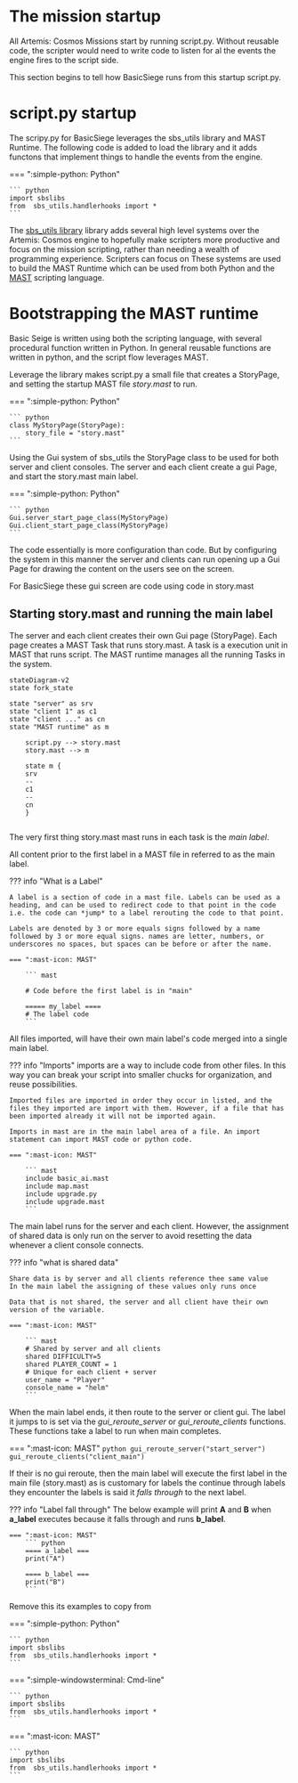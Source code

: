 # The mission startup
All Artemis: Cosmos Missions start by running script.py. Without reusable code, the scripter would need to write code to listen for al the events the engine fires to the script side.

This section begins to tell how BasicSiege runs from this startup script.py.

# script.py startup
The scripy.py for BasicSiege leverages the sbs_utils library and MAST Runtime. The following code is added to load the library and it adds functons that implement things to handle the events from the engine.

===  ":simple-python: Python"

    ``` python 
    import sbslibs
    from  sbs_utils.handlerhooks import *
    ```

The [sbs_utils library](https://artemis-sbs.github.io/sbs_utils/) library adds several high level systems over the Artemis: Cosmos engine to hopefully make scripters more productive and focus on the mission scripting, rather than needing a wealth of programming experience. Scripters can focus on These systems are used to build the MAST Runtime which can be used from both Python and the [MAST](https://artemis-sbs.github.io/sbs_utils/mast/) scripting language.


# Bootstrapping the MAST runtime

Basic Seige is written using both the scripting language, with several procedural function written in Python. In general reusable functions are written in python, and the script flow leverages MAST.

Leverage the library makes script.py a small file that creates a StoryPage, and setting the startup MAST file *story.mast* to run.

===  ":simple-python: Python"

    ``` python 
    class MyStoryPage(StoryPage):
        story_file = "story.mast"
    ```

Using the Gui system of sbs_utils the StoryPage class to be used for both server and client consoles. The server and each client create a gui Page, and start the story.mast main label. 

===  ":simple-python: Python"

    ``` python 
    Gui.server_start_page_class(MyStoryPage)
    Gui.client_start_page_class(MyStoryPage)
    ```

The code essentially is more configuration than code. But by configuring the system in this manner the server and clients can run opening up a Gui Page for drawing the content on the users see on the screen.

For BasicSiege these gui screen are code using code in story.mast

## Starting story.mast and running the main label
The server and each client creates their own Gui page (StoryPage). Each page creates a MAST Task that runs story.mast. A task is a execution unit in MAST that runs script. The MAST runtime manages all the running Tasks in the system.

``` mermaid
stateDiagram-v2
state fork_state 

state "server" as srv
state "client 1" as c1
state "client ..." as cn
state "MAST runtime" as m

    script.py --> story.mast
    story.mast --> m

    state m {
    srv
    --
    c1
    --
    cn
    }
   
```

The very first thing story.mast mast runs in each task is the *main label*.

All content prior to the first label in a MAST file in referred to as the main label. 

??? info "What is a Label"

    A label is a section of code in a mast file. Labels can be used as a heading, and can be used to redirect code to that point in the code i.e. the code can *jump* to a label rerouting the code to that point.

    Labels are denoted by 3 or more equals signs followed by a name followed by 3 or more equal signs. names are letter, numbers, or underscores no spaces, but spaces can be before or after the name.

    === ":mast-icon: MAST"

        ``` mast

        # Code before the first label is in "main"

        ===== my_label ====
        # The label code
        ```

All files imported, will have their own main label's code merged into a single main label.

??? info "Imports"
    imports are a way to include code from other files. In this way you can break your script into smaller chucks for organization, and reuse possibilities.

    Imported files are imported in order they occur in listed, and the files they imported are import with them. However, if a file that has been imported already it will not be imported again.

    Imports in mast are in the main label area of a file. An import statement can import MAST code or python code.

    === ":mast-icon: MAST"

        ``` mast
        include basic_ai.mast
        include map.mast
        include upgrade.py
        include upgrade.mast
        ```

The main label runs for the server and each client. However, the assignment of shared data is only run on the server to avoid resetting the data whenever a client console connects.

??? info "what is shared data"

    Share data is by server and all clients reference thee same value
    In the main label the assigning of these values only runs once
    
    Data that is not shared, the server and all client have their own version of the variable.
    
    === ":mast-icon: MAST"

        ``` mast
        # Shared by server and all clients
        shared DIFFICULTY=5
        shared PLAYER_COUNT = 1
        # Unique for each client + server
        user_name = "Player"
        console_name = "helm"
        ```

When the main label ends, it then route to the server or client gui. The label it jumps to is set via the *gui_reroute_server* or *gui_reroute_clients* functions. These functions take a label to run when main completes. 

=== ":mast-icon: MAST"
    ``` python
    gui_reroute_server("start_server")
    gui_reroute_clients("client_main")
    ```

If their is no gui reroute, then the main label will execute the first label in the main file (story.mast) as is customary for labels the continue through labels they encounter the labels is said it *falls through* to the next label.

??? info "Label fall through"
    The below example will print **A** and **B** when **a_label** executes because it falls through and runs **b_label**.

    === ":mast-icon: MAST"
        ``` python
        ==== a_label ===
        print("A")

        ==== b_label ===
        print("B")
        ```


Remove this its examples to copy from



===  ":simple-python: Python"

    ``` python 
    import sbslibs
    from  sbs_utils.handlerhooks import *
    ```

===  ":simple-windowsterminal: Cmd-line"

    ``` python 
    import sbslibs
    from  sbs_utils.handlerhooks import *
    ```

===  ":mast-icon: MAST"

    ``` python 
    import sbslibs
    from  sbs_utils.handlerhooks import *
    ```


